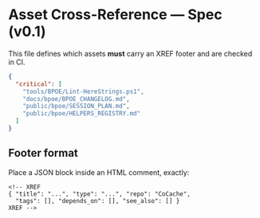 # Asset Cross-Reference — Spec (v0.1)

This file defines which assets **must** carry an XREF footer and are checked in CI.

```json xref-spec
{
  "critical": [
    "tools/BPOE/Lint-HereStrings.ps1",
    "docs/bpoe/BPOE_CHANGELOG.md",
    "public/bpoe/SESSION_PLAN.md",
    "public/bpoe/HELPERS_REGISTRY.md"
  ]
}
```

## Footer format
Place a JSON block inside an HTML comment, exactly:

```
<!-- XREF
{ "title": "...", "type": "...", "repo": "CoCache",
  "tags": [], "depends_on": [], "see_also": [] }
XREF -->
```